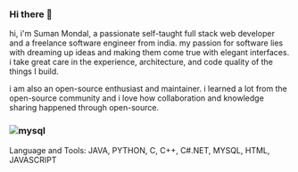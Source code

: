 ### Hi there 👋

hi, i'm Suman Mondal, a passionate self-taught full stack web developer and a freelance software engineer from india. my passion for software lies with dreaming up ideas and making them come true with elegant interfaces. i take great care in the experience, architecture, and code quality of the things I build.

i am also an open-source enthusiast and maintainer. i learned a lot from the open-source community and i love how collaboration and knowledge sharing happened through open-source.


### ![mysql](https://user-images.githubusercontent.com/121186811/212663589-606db5bf-aa90-4524-a54f-46622e750b18.png)
Language and Tools:
JAVA, PYTHON, C, C++, C#.NET, MYSQL, HTML, JAVASCRIPT

